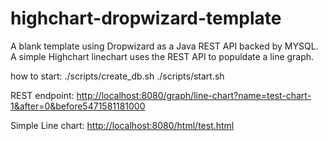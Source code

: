 # highchart-dropwizard-template

A blank template using Dropwizard as a Java REST API backed by MYSQL.
A simple Highchart linechart uses the REST API to populdate a line graph.

how to start:
./scripts/create_db.sh
./scripts/start.sh

REST endpoint:
<http://localhost:8080/graph/line-chart?name=test-chart-1&after=0&before5471581181000>


Simple Line chart:
<http://localhost:8080/html/test.html>

